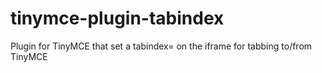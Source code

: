 tinymce-plugin-tabindex
=======================

Plugin for TinyMCE that set a tabindex= on the iframe for tabbing to/from TinyMCE
